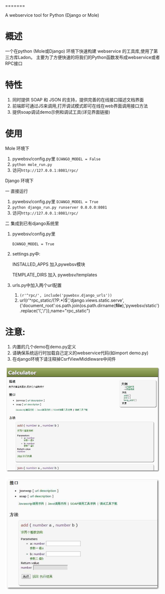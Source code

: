 =======

A webservice tool for Python (Django or Mole)

概述
=======

一个在python (Mole或Django) 环境下快速构建 webservice 的工具库,使用了第三方库Ladon。
主要为了方便快速的将我们的Python函数发布成webservice或者RPC接口

特性
=======

1. 同时提供 SOAP 和 JSON 的支持，提供完善的在线接口描述文档界面
2. 前端即可通过JS来调用,打开调试模式即可在线在web界面调用接口方法
3. 提供soap调试demo示例和调试工具(详见界面链接)

使用
=======

Mole 环境下

1. pywebsv/config.py里
   `DJANGO_MODEL = False`
2. `python mole_run.py`
3. 访问`http://127.0.0.1:8081/rpc/`


Django 环境下

一 直接运行

1. pywebsv/config.py里
   `DJANGO_MODEL = True`
2. `python django_run.py runserver 0.0.0.0:8081`
3. 访问`http://127.0.0.1:8081/rpc/`

二 集成到已有django系统里

1. pywebsv/config.py里

   `DJANGO_MODEL = True`
2. settings.py中:

   INSTALLED_APPS 加入pywebsv模块
   
   TEMPLATE_DIRS 加入 pywebsv/templates
3. urls.py中加入两个url配置

    1. `(r'^rpc/', include('pywebsv.django_urls'))`
    2. url(r'^rpc_static/(?P<path>.*)$','django.views.static.serve',{'document_root':os.path.join(os.path.dirname(__file__),'pywebsv/static').replace('\\','/')},name="rpc_static")

注意:
====
1. 内置的几个demo在demo.py定义
2. 请确保系统运行时加载自己定义的webservice代码(如import demo.py)
3. 在django环境下请注释掉CsrfViewMiddleware中间件

![info](https://github.com/JoneXiong/PyWebSV/raw/master/pywebsv/static/show1.jpg)

![data](https://github.com/JoneXiong/PyWebSV/raw/master/pywebsv/static/show2.jpg)
